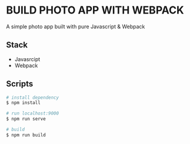 # BUILD PHOTO APP WITH WEBPACK

A simple photo app built with pure Javascript & Webpack

## Stack

- Javasrcipt
- Webpack

## Scripts

```bash
# install dependency
$ npm install

# run localhost:9000
$ npm run serve

# build
$ npm run build
```
